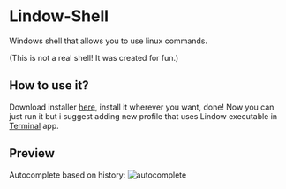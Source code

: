 # Lindow-Shell
Windows shell that allows you to use linux commands.

(This is not a real shell! It was created for fun.)

## How to use it?
Download installer [here](https://github.com/Tonny-1001/Lindow-Shell/releases), install it wherever you want, done!
Now you can just run it but i suggest adding new profile that uses Lindow executable in [Terminal](https://apps.microsoft.com/store/detail/windows-terminal/9N0DX20HK701?hl=pl-pl&gl=pl) app.

## Preview
Autocomplete based on history:
![autocomplete](https://github.com/Tonny-1001/LindowShell/blob/main/preview_img/autocomplete.png)
